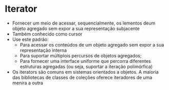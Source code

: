 # Iterator

- Fornecer um meio de acessar, sequencialmente, os lementos deum objeto agregado sem expor a sua representação subjacente
- Também conhecido como cursor
- Use este padrão:
  - Para acessar os conteúdos de um objeto agregado sem expor a sua representação interna
  - Para suportar múltiplois percursos de objetos agregados;
  - Para fornecer uma interface uniforme que percorra diferentes estruturas agregadas (ou seja, suportar a iteração polimórfica)
- Os iterators são comuns em sistemas orientados a objetos. A maioria das bibliotecas de classes de coleções oferece iteradores de uma menira a outra